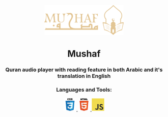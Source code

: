 <p align="center"><img src="https://raw.githubusercontent.com/Mahmoud46/Mushaf_quran_reader_and_audio_player/28eb1fbd7e71773040ba6bc7e0db1d6332a84e5c/imgs/main-logo.svg" width="250"></p>
<h1 align="center">Mushaf</h1>
<h3 align="center">Quran audio player with reading feature in both Arabic and it's translation in English</h3>

</p>
<h3 align="center">Languages and Tools:</h3>
<p align="center"> <a href="https://www.w3schools.com/css/" target="_blank" rel="noreferrer"> <img src="https://raw.githubusercontent.com/devicons/devicon/master/icons/css3/css3-original-wordmark.svg" alt="css3" width="40" height="40"/> </a> <a href="https://www.w3.org/html/" target="_blank" rel="noreferrer"> <img src="https://raw.githubusercontent.com/devicons/devicon/master/icons/html5/html5-original-wordmark.svg" alt="html5" width="40" height="40"/> </a> <a href="https://developer.mozilla.org/en-US/docs/Web/JavaScript" target="_blank" rel="noreferrer"> <img src="https://raw.githubusercontent.com/devicons/devicon/master/icons/javascript/javascript-original.svg" alt="javascript" width="40" height="40"/> </a> </p>
